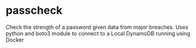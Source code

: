 # passcheck

Check the strength of a password given data from major breaches. Uses python and boto3 module to connect to a Local DynamoDB running using Docker